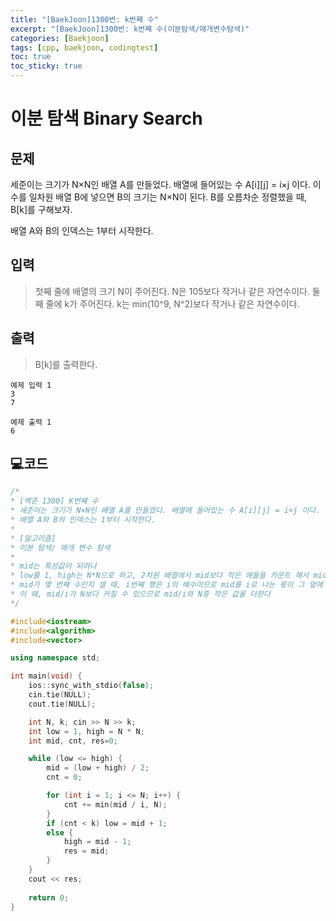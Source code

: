 ```yaml
---
title: "[BaekJoon]1300번: k번째 수"
excerpt: "[BaekJoon]1300번: k번째 수(이분탐색/매개변수탐색)"
categories: [Baekjoon]
tags: [cpp, baekjoon, codingtest]
toc: true
toc_sticky: true
---
```


# 이분 탐색 Binary Search

## 문제

세준이는 크기가 N×N인 배열 A를 만들었다. 배열에 들어있는 수 A[i][j] = i×j 이다. 이 수를 일차원 배열 B에 넣으면 B의 크기는 N×N이 된다. B를 오름차순 정렬했을 때, B[k]를 구해보자.  

배열 A와 B의 인덱스는 1부터 시작한다.  

## 입력

> 첫째 줄에 배열의 크기 N이 주어진다. N은 105보다 작거나 같은 자연수이다. 둘째 줄에 k가 주어진다. k는 min(10^9, N^2)보다 작거나 같은 자연수이다.

## 출력

> B[k]를 출력한다. 

    예제 입력 1  
    3
    7

    예제 출력 1 
    6

## 💻코드

```cpp
/*
* [백준 1300] K번째 수
* 세준이는 크기가 N×N인 배열 A를 만들었다. 배열에 들어있는 수 A[i][j] = i×j 이다. 이 수를 일차원 배열 B에 넣으면 B의 크기는 N×N이 된다. B를 오름차순 정렬했을 때, B[k]를 구해보자.
* 배열 A와 B의 인덱스는 1부터 시작한다.
*
* [알고리즘]
* 이분 탐색/ 매개 변수 탐색
* 
* mid는 특성값이 되려나
* low를 1, high는 N*N으로 하고, 2차원 배열에서 mid보다 작은 애들을 카운트 해서 mid가 몇 번 째 수인지 센다. 
* mid가 몇 번째 수인지 셀 때, i번째 행은 i의 배수이므로 mid를 i로 나눈 몫이 그 앞에 있는 수의 개수와 마찬가지이고 이 수를 더하면서 세준다.
* 이 때, mid/i가 N보다 커질 수 있으므로 mid/i와 N중 작은 값을 더한다
*/

#include<iostream>
#include<algorithm>
#include<vector>	

using namespace std;

int main(void) {
	ios::sync_with_stdio(false);
	cin.tie(NULL);
	cout.tie(NULL);

	int N, k; cin >> N >> k;
	int low = 1, high = N * N;
	int mid, cnt, res=0;

	while (low <= high) {
		mid = (low + high) / 2;
		cnt = 0;

		for (int i = 1; i <= N; i++) {
			cnt += min(mid / i, N);
		}
		if (cnt < k) low = mid + 1; 
		else {
			high = mid - 1;
			res = mid;
		}
	}
	cout << res;
		
	return 0;
}
```